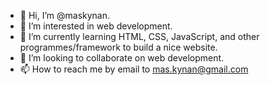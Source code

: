 - 👋 Hi, I’m @maskynan.
- 👀 I’m interested in web development.
- 🌱 I’m currently learning HTML, CSS, JavaScript, and other programmes/framework to build a nice website.
- 💞️ I’m looking to collaborate on web development.
- 📫 How to reach me by email to mas.kynan@gmail.com

<!---
maskynan/maskynan is a ✨ special ✨ repository because its `README.md` (this file) appears on your GitHub profile.
You can click the Preview link to take a look at your changes.
--->
